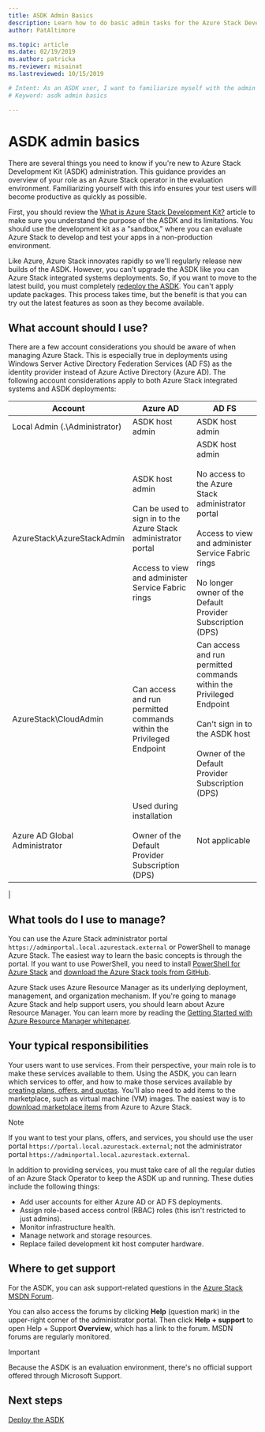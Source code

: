 ```yaml
---
title: ASDK Admin Basics
description: Learn how to do basic admin tasks for the Azure Stack Development Kit (ASDK).
author: PatAltimore

ms.topic: article
ms.date: 02/19/2019
ms.author: patricka
ms.reviewer: misainat
ms.lastreviewed: 10/15/2019

# Intent: As an ASDK user, I want to familiarize myself with the admin basics so my users can become productive as quickly as possible.
# Keyword: asdk admin basics

---
```



# ASDK admin basics
There are several things you need to know if you're new to Azure Stack Development Kit (ASDK) administration. This guidance provides an overview of your role as an Azure Stack operator in the evaluation environment. Familiarizing yourself with this info ensures your test users will become productive as quickly as possible.

First, you should review the [What is Azure Stack Development Kit?](asdk-what-is.md) article to make sure you understand the purpose of the ASDK and its limitations. You should use the development kit as a "sandbox," where you can evaluate Azure Stack to develop and test your apps in a non-production environment. 

Like Azure, Azure Stack innovates rapidly so we'll regularly release new builds of the ASDK. However, you can't upgrade the ASDK like you can Azure Stack integrated systems deployments. So, if you want to move to the latest build, you must completely [redeploy the ASDK](asdk-redeploy.md). You can't apply update packages. This process takes time, but the benefit is that you can try out the latest features as soon as they become available. 

## What account should I use?
There are a few account considerations you should be aware of when managing Azure Stack. This is especially true in deployments using Windows Server Active Directory Federation Services (AD FS) as the identity provider instead of Azure Active Directory (Azure AD). The following account considerations apply to both Azure Stack integrated systems and ASDK deployments:

|Account|Azure AD|AD FS|
|-----|-----|-----|
|Local Admin (.\Administrator)|ASDK host admin|ASDK host admin|
|AzureStack\AzureStackAdmin|ASDK host admin<br><br>Can be used to sign in to the Azure Stack administrator portal<br><br>Access to view and administer Service Fabric rings|ASDK host admin<br><br>No access to the Azure Stack administrator portal<br><br>Access to view and administer Service Fabric rings<br><br>No longer owner of the Default Provider Subscription (DPS)|
|AzureStack\CloudAdmin|Can access and run permitted commands within the Privileged Endpoint|Can access and run permitted commands within the Privileged Endpoint<br><br>Can't sign in to the ASDK host<br><br>Owner of the Default Provider Subscription (DPS)|
|Azure AD Global Administrator|Used during installation<br><br>Owner of the Default Provider Subscription (DPS)|Not applicable|
|

## What tools do I use to manage?
You can use the Azure Stack administrator portal `https://adminportal.local.azurestack.external` or PowerShell to manage Azure Stack. The easiest way to learn the basic concepts is through the portal. If you want to use PowerShell, you need to install [PowerShell for Azure Stack](asdk-post-deploy.md#install-azure-stack-powershell) and [download the Azure Stack tools from GitHub](asdk-post-deploy.md#download-the-azure-stack-tools).

Azure Stack uses Azure Resource Manager as its underlying deployment, management, and organization mechanism. If you're going to manage Azure Stack and help support users, you should learn about Azure Resource Manager. You can learn more by reading the [Getting Started with Azure Resource Manager whitepaper](https://download.microsoft.com/download/E/A/4/EA4017B5-F2ED-449A-897E-BD92E42479CE/Getting_Started_With_Azure_Resource_Manager_white_paper_EN_US.pdf).

## Your typical responsibilities
Your users want to use services. From their perspective, your main role is to make these services available to them. Using the ASDK, you can learn which services to offer, and how to make those services available by [creating plans, offers, and quotas](../operator/tutorial-offer-services.md?view=azs-2002). You'll also need to add items to the marketplace, such as virtual machine (VM) images. The easiest way is to [download marketplace items](../operator/azure-stack-create-and-publish-marketplace-item.md) from Azure to Azure Stack.

> [!NOTE]
> If you want to test your plans, offers, and services, you should use the user portal `https://portal.local.azurestack.external`; not the administrator portal `https://adminportal.local.azurestack.external`.

In addition to providing services, you must take care of all the regular duties of an Azure Stack Operator to keep the ASDK up and running. These duties include the following things:
- Add user accounts for either Azure AD or AD FS deployments.
- Assign role-based access control (RBAC) roles (this isn't restricted to just admins).
- Monitor infrastructure health.
- Manage network and storage resources.
- Replace failed development kit host computer hardware.

## Where to get support
For the ASDK, you can ask support-related questions in the [Azure Stack MSDN Forum](https://social.msdn.microsoft.com/Forums/azure/home?forum=azurestack).

You can also access the forums by clicking **Help** (question mark) in the upper-right corner of the administrator portal. Then click **Help + support** to open Help + Support **Overview**, which has a link to the forum. MSDN forums are regularly monitored.  

> [!IMPORTANT]
> Because the ASDK is an evaluation environment, there's no official support offered through Microsoft Support.

## Next steps
[Deploy the ASDK](asdk-install.md)
